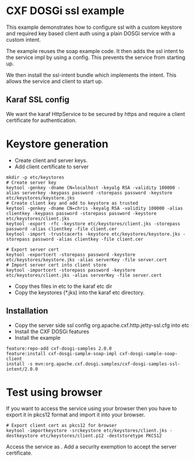 # CXF DOSGi ssl example

This example demonstrates how to configure ssl with a custom keystore and required key based client auth using a plain DOSGi service with a custom intent.

The example reuses the soap example code. It then adds the ssl intent to the service impl by using a config. This prevents the service from starting up.

We then install the ssl-intent bundle which implements the intent. This allows the service and client to start up.

## Karaf SSL config

We want the karaf HttpService to be secured by https and require a client certificate for authentication.

# Keystore generation

* Create client and server keys.
* Add client certificate to server 

```
mkdir -p etc/keystores
# Create server key
keytool -genkey -dname CN=localhost -keyalg RSA -validity 100000 -alias serverkey -keypass password -storepass password -keystore etc/keystores/keystore.jks
# Create client key and add to keystore as trusted
keytool -genkey -dname CN=chris -keyalg RSA -validity 100000 -alias clientkey -keypass password -storepass password -keystore etc/keystores/client.jks
keytool -export -rfc -keystore etc/keystores/client.jks -storepass password -alias clientkey -file client.cer
keytool -import -trustcacerts -keystore etc/keystores/keystore.jks -storepass password -alias clientkey -file client.cer

# Export server cert
keytool -exportcert -storepass password -keystore etc/keystores/keystore.jks -alias serverKey -file server.cert
# Import server cert into client store
keytool -importcert -storepass password -keystore etc/keystores/client.jks -alias serverKey -file server.cert
```

- Copy thes files in etc to the karaf etc dir
- Copy the keystores (*.jks) into the karaf etc directory.

## Installation

- Copy the server side ssl config org.apache.cxf.http.jetty-ssl.cfg into etc 
- Install the CXF DOSGi features
- Install the example

``` 
feature:repo-add cxf-dosgi-samples 2.0.0
feature:install cxf-dosgi-sample-soap-impl cxf-dosgi-sample-soap-client
install -s mvn:org.apache.cxf.dosgi.samples/cxf-dosgi-samples-ssl-intent/2.0.0
```

# Test using browser

If you want to access the service using your browser then you have to export it in pkcs12 format and import it into your browser.

```
# Export client cert as pkcs12 for browser
keytool -importkeystore -srckeystore etc/keystores/client.jks -destkeystore etc/keystores/client.p12 -deststoretype PKCS12
```

Access the service as [](https://localhost:8443/cxf/echo "echo service").
Add a security exemption to accept the server certificate.
